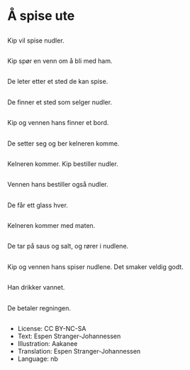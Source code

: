 # Å spise ute

##
Kip vil spise nudler.

##
Kip spør en venn om å bli med ham.

##
De leter etter et sted de kan spise.

##
De finner et sted som selger nudler.

##
Kip og vennen hans finner et bord.

##
De setter seg og ber kelneren komme.

##
Kelneren kommer. Kip bestiller nudler.

##
Vennen hans bestiller også nudler.

##
De får ett glass hver.

##
Kelneren kommer med maten.

##
De tar på saus og salt, og rører i nudlene.

##
Kip og vennen hans spiser nudlene. Det smaker veldig godt.

##
Han drikker vannet.

##
De betaler regningen.

##
* License: CC BY-NC-SA
* Text: Espen Stranger-Johannessen
* Illustration: Aakanee
* Translation: Espen Stranger-Johannessen
* Language: nb
